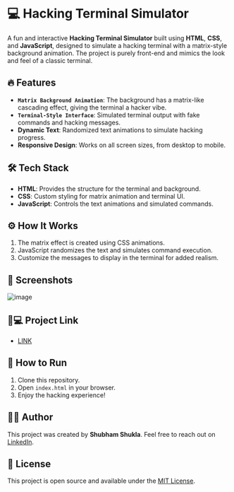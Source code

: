 # 💻 Hacking Terminal Simulator

A fun and interactive **Hacking Terminal Simulator** built using **HTML**, **CSS**, and **JavaScript**, designed to simulate a hacking terminal with a matrix-style background animation. The project is purely front-end and mimics the look and feel of a classic terminal.

## 🔥 Features
- **`Matrix Background Animation`**: The background has a matrix-like cascading effect, giving the terminal a hacker vibe.
- **`Terminal-Style Interface`**: Simulated terminal output with fake commands and hacking messages.
- **Dynamic Text**: Randomized text animations to simulate hacking progress.
- **Responsive Design**: Works on all screen sizes, from desktop to mobile.

## 🛠️ Tech Stack
- **HTML**: Provides the structure for the terminal and background.
- **CSS**: Custom styling for matrix animation and terminal UI.
- **JavaScript**: Controls the text animations and simulated commands.

## ⚙️ How It Works
1. The matrix effect is created using CSS animations.
2. JavaScript randomizes the text and simulates command execution.
3. Customize the messages to display in the terminal for added realism.

## 📸 Screenshots
![image](https://github.com/user-attachments/assets/e9643add-bc83-45c4-88fb-c5a1d8efdc67)

##  🐙💻 Project Link
- [LINK](https://hackingterminaluiio.netlify.app/)


## 🚀 How to Run
1. Clone this repository.
2. Open `index.html` in your browser.
3. Enjoy the hacking experience!

## 👨‍💻 Author
This project was created by **Shubham Shukla**. Feel free to reach out on [LinkedIn](https://www.linkedin.com/in/shubham-shukla-62095032a/).

## 📝 License
This project is open source and available under the [MIT License](LICENSE).
